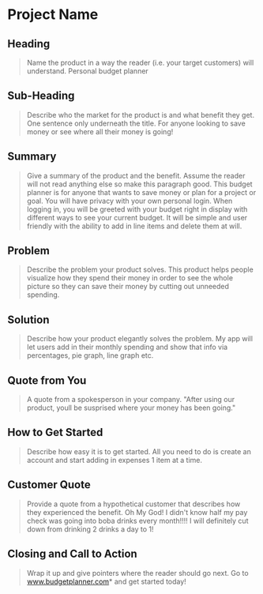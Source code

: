 # Project Name #

<!--
> This material was originally posted [here](http://www.quora.com/What-is-Amazons-approach-to-product-development-and-product-management). It is reproduced here for posterities sake.

There is an approach called "working backwards" that is widely used at Amazon. They work backwards from the customer, rather than starting with an idea for a product and trying to bolt customers onto it. While working backwards can be applied to any specific product decision, using this approach is especially important when developing new products or features.

For new initiatives a product manager typically starts by writing an internal press release announcing the finished product. The target audience for the press release is the new/updated product's customers, which can be retail customers or internal users of a tool or technology. Internal press releases are centered around the customer problem, how current solutions (internal or external) fail, and how the new product will blow away existing solutions.

If the benefits listed don't sound very interesting or exciting to customers, then perhaps they're not (and shouldn't be built). Instead, the product manager should keep iterating on the press release until they've come up with benefits that actually sound like benefits. Iterating on a press release is a lot less expensive than iterating on the product itself (and quicker!).

If the press release is more than a page and a half, it is probably too long. Keep it simple. 3-4 sentences for most paragraphs. Cut out the fat. Don't make it into a spec. You can accompany the press release with a FAQ that answers all of the other business or execution questions so the press release can stay focused on what the customer gets. My rule of thumb is that if the press release is hard to write, then the product is probably going to suck. Keep working at it until the outline for each paragraph flows.

Oh, and I also like to write press-releases in what I call "Oprah-speak" for mainstream consumer products. Imagine you're sitting on Oprah's couch and have just explained the product to her, and then you listen as she explains it to her audience. That's "Oprah-speak", not "Geek-speak".

Once the project moves into development, the press release can be used as a touchstone; a guiding light. The product team can ask themselves, "Are we building what is in the press release?" If they find they're spending time building things that aren't in the press release (overbuilding), they need to ask themselves why. This keeps product development focused on achieving the customer benefits and not building extraneous stuff that takes longer to build, takes resources to maintain, and doesn't provide real customer benefit (at least not enough to warrant inclusion in the press release).
 -->

## Heading ##
  > Name the product in a way the reader (i.e. your target customers) will understand.
  Personal budget planner

## Sub-Heading ##
  > Describe who the market for the product is and what benefit they get. One sentence only underneath the title.
  For anyone looking to save money or see where all their money is going!

## Summary ##
  > Give a summary of the product and the benefit. Assume the reader will not read anything else so make this paragraph good.
  This budget planner is for anyone that wants to save money or plan for a project or goal. You will have privacy with your own personal login. When logging in, you will be greeted with your budget right in display with different ways to see your current budget. It will be simple and user friendly with the ability to add in line items and delete them at will.

## Problem ##
  > Describe the problem your product solves.
  This product helps people visualize how they spend their money in order to see the whole picture so they can save their money by cutting out unneeded spending.

## Solution ##
  > Describe how your product elegantly solves the problem.
  My app will let users add in their monthly spending and show that info via percentages, pie graph, line graph etc.

## Quote from You ##
  > A quote from a spokesperson in your company.
  "After using our product, youll be susprised where your money has been going."

## How to Get Started ##
  > Describe how easy it is to get started.
  All you need to do is create an account and start adding in expenses 1 item at a time.

## Customer Quote ##
  > Provide a quote from a hypothetical customer that describes how they experienced the benefit.
  Oh My God! I didn't know half my pay check was going into boba drinks every month!!!! I will definitely cut down from drinking 2 drinks a day to 1!

## Closing and Call to Action ##
  > Wrap it up and give pointers where the reader should go next.
  Go to www.budgetplanner.com* and get started today!

